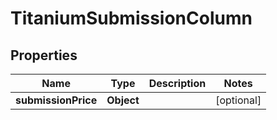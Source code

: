 

# TitaniumSubmissionColumn


## Properties

| Name | Type | Description | Notes |
|------------ | ------------- | ------------- | -------------|
|**submissionPrice** | **Object** |  |  [optional] |



